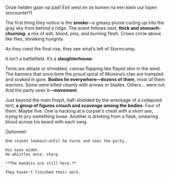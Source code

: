 Onze helden gaan op pad! Exit west en ze komen na een klein uur lopen (encounter?) 

The first thing they notice is the **smoke**—a greasy plume curling up into the gray sky from behind a ridge. The scent follows next, **thick and stomach-churning**: a mix of ash, blood, piss, and burning flesh. Crows circle above like flies, shrieking hungrily.

As they crest the final rise, they see what’s left of Stormcamp.

It isn’t a battlefield. It’s a **slaughterhouse**.

Tents are ablaze or shredded, canvas flapping like flayed skin in the wind. The banners that once bore the proud spiral of Moreina’s clan are trampled and soaked in gore. **Bodies lie everywhere—dozens of them**, most of them warriors. Some were killed cleanly with arrows or blades. Others... were not.
And the party sees it—**movement**.


Just beyond the main firepit, half-shielded by the wreckage of a collapsed tent, **a group of figures crouch and scavenge among the bodies**. Four of them. Maybe five. One is hacking at a corpse's chest with a short axe, trying to pry something loose. Another is drinking from a flask, smearing blood across his beard with each swig. 

Optioneel:
```
One stands lookout—until he turns and sees the party.

His eyes widen.  
He whistles once, sharp.

**The bandits are still here.**

They haven't finished their work.
```